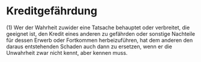 # Kreditgefährdung

(1) Wer der Wahrheit zuwider eine Tatsache behauptet oder verbreitet, die geeignet ist, den Kredit eines anderen zu gefährden oder sonstige Nachteile für dessen Erwerb oder Fortkommen herbeizuführen, hat dem anderen den daraus entstehenden Schaden auch dann zu ersetzen, wenn er die Unwahrheit zwar nicht kennt, aber kennen muss.